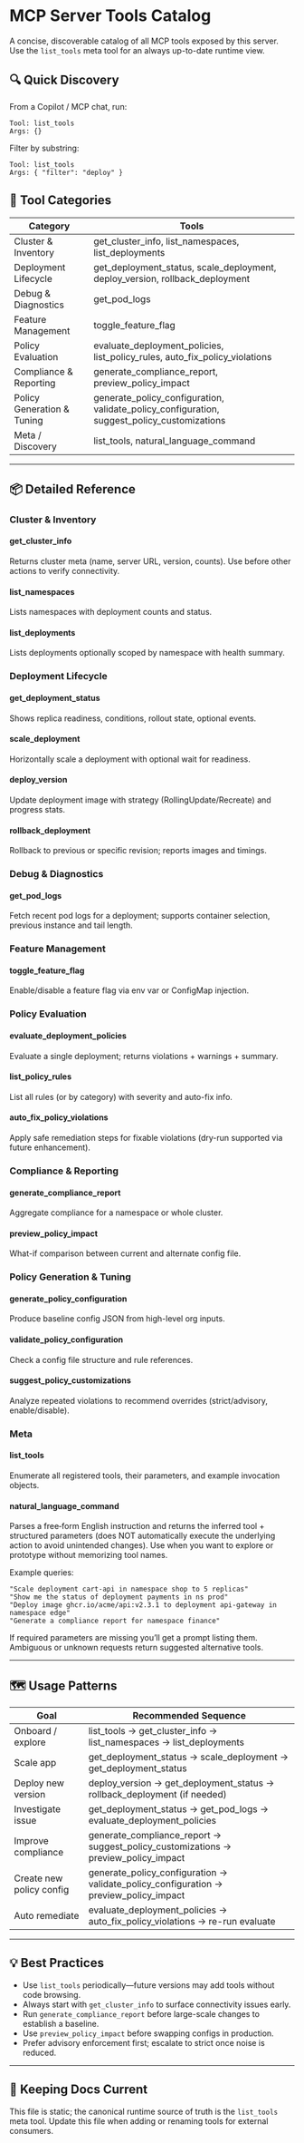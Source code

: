 # MCP Server Tools Catalog

A concise, discoverable catalog of all MCP tools exposed by this server. Use the `list_tools` meta tool for an always up-to-date runtime view.

## 🔍 Quick Discovery

From a Copilot / MCP chat, run:

```
Tool: list_tools
Args: {}
```

Filter by substring:
```
Tool: list_tools
Args: { "filter": "deploy" }
```

## 🧰 Tool Categories

| Category | Tools |
|----------|-------|
| Cluster & Inventory | get_cluster_info, list_namespaces, list_deployments |
| Deployment Lifecycle | get_deployment_status, scale_deployment, deploy_version, rollback_deployment |
| Debug & Diagnostics | get_pod_logs |
| Feature Management | toggle_feature_flag |
| Policy Evaluation | evaluate_deployment_policies, list_policy_rules, auto_fix_policy_violations |
| Compliance & Reporting | generate_compliance_report, preview_policy_impact |
| Policy Generation & Tuning | generate_policy_configuration, validate_policy_configuration, suggest_policy_customizations |
| Meta / Discovery | list_tools, natural_language_command |

---

## 📦 Detailed Reference

### Cluster & Inventory
#### get_cluster_info
Returns cluster meta (name, server URL, version, counts). Use before other actions to verify connectivity.

#### list_namespaces
Lists namespaces with deployment counts and status.

#### list_deployments
Lists deployments optionally scoped by namespace with health summary.

### Deployment Lifecycle
#### get_deployment_status
Shows replica readiness, conditions, rollout state, optional events.

#### scale_deployment
Horizontally scale a deployment with optional wait for readiness.

#### deploy_version
Update deployment image with strategy (RollingUpdate/Recreate) and progress stats.

#### rollback_deployment
Rollback to previous or specific revision; reports images and timings.

### Debug & Diagnostics
#### get_pod_logs
Fetch recent pod logs for a deployment; supports container selection, previous instance and tail length.

### Feature Management
#### toggle_feature_flag
Enable/disable a feature flag via env var or ConfigMap injection.

### Policy Evaluation
#### evaluate_deployment_policies
Evaluate a single deployment; returns violations + warnings + summary.

#### list_policy_rules
List all rules (or by category) with severity and auto-fix info.

#### auto_fix_policy_violations
Apply safe remediation steps for fixable violations (dry-run supported via future enhancement).

### Compliance & Reporting
#### generate_compliance_report
Aggregate compliance for a namespace or whole cluster.

#### preview_policy_impact
What-if comparison between current and alternate config file.

### Policy Generation & Tuning
#### generate_policy_configuration
Produce baseline config JSON from high-level org inputs.

#### validate_policy_configuration
Check a config file structure and rule references.

#### suggest_policy_customizations
Analyze repeated violations to recommend overrides (strict/advisory, enable/disable).

### Meta
#### list_tools
Enumerate all registered tools, their parameters, and example invocation objects.

#### natural_language_command
Parses a free‑form English instruction and returns the inferred tool + structured parameters (does NOT automatically execute the underlying action to avoid unintended changes). Use when you want to explore or prototype without memorizing tool names.

Example queries:
```
"Scale deployment cart-api in namespace shop to 5 replicas"
"Show me the status of deployment payments in ns prod"
"Deploy image ghcr.io/acme/api:v2.3.1 to deployment api-gateway in namespace edge"
"Generate a compliance report for namespace finance"
```

If required parameters are missing you’ll get a prompt listing them. Ambiguous or unknown requests return suggested alternative tools.

---

## 🗺 Usage Patterns

| Goal | Recommended Sequence |
|------|----------------------|
| Onboard / explore | list_tools → get_cluster_info → list_namespaces → list_deployments |
| Scale app | get_deployment_status → scale_deployment → get_deployment_status |
| Deploy new version | deploy_version → get_deployment_status → rollback_deployment (if needed) |
| Investigate issue | get_deployment_status → get_pod_logs → evaluate_deployment_policies |
| Improve compliance | generate_compliance_report → suggest_policy_customizations → preview_policy_impact |
| Create new policy config | generate_policy_configuration → validate_policy_configuration → preview_policy_impact |
| Auto remediate | evaluate_deployment_policies → auto_fix_policy_violations → re-run evaluate |

---

## 💡 Best Practices
- Use `list_tools` periodically—future versions may add tools without code browsing.
- Always start with `get_cluster_info` to surface connectivity issues early.
- Run `generate_compliance_report` before large-scale changes to establish a baseline.
- Use `preview_policy_impact` before swapping configs in production.
- Prefer advisory enforcement first; escalate to strict once noise is reduced.

---

## 🔄 Keeping Docs Current
This file is static; the canonical runtime source of truth is the `list_tools` meta tool. Update this file when adding or renaming tools for external consumers.


